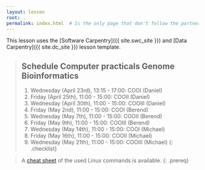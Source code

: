 ```yaml
---
layout: lesson
root: .
permalink: index.html  # Is the only page that don't follow the partner /:path/index.html
---
```


This lesson uses the [Software Carpentry]({{ site.swc_site }}) and [Data Carpentry]({{ site.dc_site }}) lesson template.


> ## Schedule Computer practicals Genome Bioinformatics
>
> 1.  Wednesday (April 23rd), 13:15 - 17:00: COOI (Daniel)
> 2.  Friday (April 25th), 11:00 - 15:00: COOII (Daniel)
> 3.  Wednesday (April 30th), 11:00 - 15:00: COOIII (Daniel)
> 4.  Friday (May 2nd), 11:00 - 15:00: COOI (Berend)
> 5.  Wednesday (May 7th), 11:00 - 15:00: COOII (Berend)
> 6.  Friday (May 9th), 11:00 - 15:00: COOIII (Berend)
> 7.  Wednesday (May 14th), 11:00 - 15:00: COOI (Michael)
> 8.  Friday (May 16th), 11:00 - 15:00: COOII (Michael)
> 9.  Wednesday (May 21th), 11:00 - 15:00: COOIII (Michael)
{: .checklist}

> A [cheat sheet](files/cheatsheet.pdf) of the used Linux commands is available.
{: .prereq}
